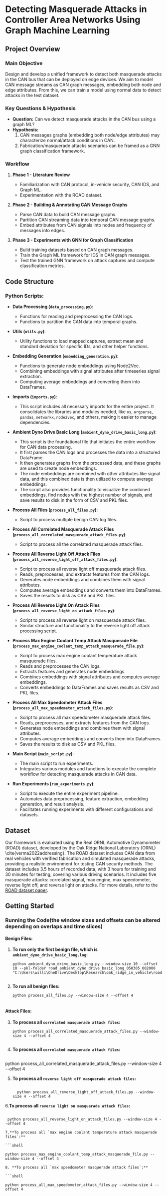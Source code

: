 # Detecting Masquerade Attacks in Controller Area Networks Using Graph Machine Learning

## Project Overview

### Main Objective
Design and develop a unified framework to detect both masquerade attacks in the CAN bus that can be deployed on edge devices. We aim to model CAN message streams as CAN graph messages, embedding both node and edge attributes. From this, we can train a model using normal data to detect attacks in the test dataset.

### Key Questions & Hypothesis
- **Question:** Can we detect masquerade attacks in the CAN bus using a graph ML?
- **Hypothesis:** 
  1. CAN messages graphs (embedding both node/edge attributes) may characterize normal/attack conditions in CAN.
  2. Fabrication/masquerade attacks scenarios can be framed as a GNN graph classification framework.

### Workflow
1. **Phase 1 - Literature Review**
   - Familiarization with CAN protocol, in-vehicle security, CAN IDS, and Graph ML.
   - Experimentation with the ROAD dataset.

2. **Phase 2 - Building & Annotating CAN Message Graphs**
   - Parse CAN data to build CAN message graphs.
   - Partition CAN streaming data into temporal CAN message graphs.
   - Embed attributes from CAN signals into nodes and frequency of messages into edges.

3. **Phase 3 - Experiments with GNN for Graph Classification**
   - Build training datasets based on CAN graph messages.
   - Train the Graph ML framework for IDS in CAN graph messages.
   - Test the trained GNN framework on attack captures and compute classification metrics.

## Code Structure

### Python Scripts:
- **Data Processing (`data_processing.py`)**:
   - Functions for reading and preprocessing the CAN logs.
   - Functions to partition the CAN data into temporal graphs.

- **Utils (`utils.py`)**:
   - Utility functions to load mapped captures, extract mean and standard deviation for specific IDs, and other helper functions.

- **Embedding Generation (`embedding_generation.py`)**:
   - Functions to generate node embeddings using Node2Vec.
   - Combining embeddings with signal attributes after timeseries signal extraction.
   - Computing average embeddings and converting them into DataFrames.

- **Imports (`imports.py`)**:
   - This script includes all necessary imports for the entire project. It consolidates the libraries and modules needed, like `os`, `argparse`, `pandas`, `networkx`, `node2vec`, and others, making it easier to manage dependencies.

- **Ambient Dyno Drive Basic Long (`ambient_dyno_drive_basic_long.py`)**:
   - This script is the foundational file that initiates the entire workflow for CAN data processing. 
   - It first parses the CAN logs and processes the data into a structured DataFrame.
   - It then generates graphs from the processed data, and these graphs are used to create node embeddings.
   - The node embeddings are combined with other attributes like signal data, and this combined data is then utilized to compute average embeddings.
   - The script also provides functionality to visualize the combined embeddings, find nodes with the highest number of signals, and save results to disk in the form of CSV and PKL files.

- **Process All Files (`process_all_files.py`)**:
   - Script to process multiple benign CAN log files.

- **Process All Correlated Masquerade Attack Files (`process_all_correlated_masquerade_attack_files.py`)**:
   - Script to process all the correlated masquerade attack files.

- **Process All Reverse Light Off Attack Files (`process_all_reverse_light_off_attack_files.py`)**:
   - Script to process all reverse light off masquerade attack files.
   - Reads, preprocesses, and extracts features from the CAN logs.
   - Generates node embeddings and combines them with signal attributes.
   - Computes average embeddings and converts them into DataFrames.
   - Saves the results to disk as CSV and PKL files.

- **Process All Reverse Light On Attack Files (`process_all_reverse_light_on_attack_files.py`)**:
   - Script to process all reverse light on masquerade attack files.
   - Similar structure and functionality to the reverse light off attack processing script.

- **Process Max Engine Coolant Temp Attack Masquerade File (`process_max_engine_coolant_temp_attack_masquerade_file.py`)**:
   - Script to process max engine coolant temperature attack masquerade files.
   - Reads and preprocesses the CAN logs.
   - Extracts features and generates node embeddings.
   - Combines embeddings with signal attributes and computes average embeddings.
   - Converts embeddings to DataFrames and saves results as CSV and PKL files.

- **Process All Max Speedometer Attack Files (`process_all_max_speedometer_attack_files.py`)**:
   - Script to process all max speedometer masquerade attack files.
   - Reads, preprocesses, and extracts features from the CAN logs.
   - Generates node embeddings and combines them with signal attributes.
   - Computes average embeddings and converts them into DataFrames.
   - Saves the results to disk as CSV and PKL files.

- **Main Script (`main_script.py`)**:
   - The main script to run experiments.
   - Integrates various modules and functions to execute the complete workflow for detecting masquerade attacks in CAN data.

- **Run Experiments (`run_experiments.py`)**:
   - Script to execute the entire experiment pipeline.
   - Automates data preprocessing, feature extraction, embedding generation, and result analysis.
   - Facilitates running experiments with different configurations and datasets.

## Dataset
Our framework is evaluated using the Real ORNL Automotive Dynamometer (ROAD) dataset, developed by the Oak Ridge National Laboratory (ORNL) \cite{verma2022addressing}. The ROAD dataset includes CAN data from real vehicles with verified fabrication and simulated masquerade attacks, providing a realistic environment for testing CAN security methods. The dataset includes 3.5 hours of recorded data, with 3 hours for training and 30 minutes for testing, covering various driving scenarios. It includes five masquerade attacks: correlated signal, max engine, max speedometer, reverse light off, and reverse light on attacks. For more details, refer to the [ROAD dataset paper](https://doi.org/10.1371/journal.pone.0296879).



## Getting Started

### Running the Code(the window sizes and offsets can be altered depending on overlaps and time slices)
#### Benign Files:
1. **To run only the first benign file, which is `ambient_dyno_drive_basic_long.log`:**
   ```shell
   python ambient_dyno_drive_basic_long.py --window-size 10 --offset 10 --pkl-folder road_ambient_dyno_drive_basic_long_050305_002000 "C:\Users\willi\OneDrive\Desktop\Research\oak_ridge_in_vehicle\road\ambient\ambient_dyno_drive_basic_long.log"


2. **To run all benign files:**
   ```shell
   python process_all_files.py --window-size 4 --offset 4


  #### Attack Files:
3. **To process all `correlated masquerade attack files`:**
   ```shell
   python process_all_correlated_masquerade_attack_files.py --window-size 4 --offset 4


4. **To process all `correlated masquerade attack files`:**

   ```shell

python process_all_correlated_masquerade_attack_files.py --window-size 4 --offset 4

5. **To process all `reverse light off masquerade attack files`:**

   ```shell

     python process_all_reverse_light_off_attack_files.py --window-size 4 --offset 4

6.**To process all `reverse light on masquerade attack files`:**

   ```shell

    python process_all_reverse_light_on_attack_files.py --window-size 4 --offset 4

 7.**To process all `max engine coolant temperature attack masquerade files`:**

  ```shell

python process_max_engine_coolant_temp_attack_masquerade_file.py --window-size 4 --offset 4

8. **To process all `max speedometer masquerade attack files`:**

```shell

python process_all_max_speedometer_attack_files.py --window-size 4 --offset 4
